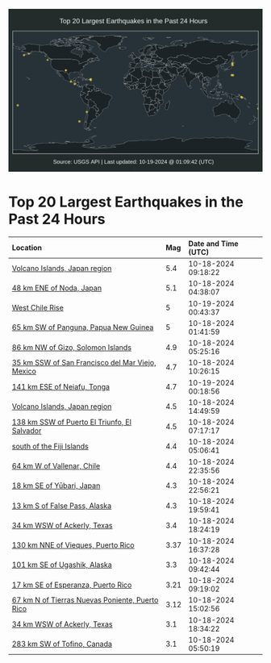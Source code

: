 ![Map](./map.png)

# Top 20 Largest Earthquakes in the Past 24 Hours

| Location | Mag | Date and Time (UTC) |
|:---|:---|:---|
| [Volcano Islands, Japan region](https://earthquake.usgs.gov/earthquakes/eventpage/us6000nzi5) | 5.4 | 10-18-2024 09:18:22 |
| [48 km ENE of Noda, Japan](https://earthquake.usgs.gov/earthquakes/eventpage/us6000nzgv) | 5.1 | 10-18-2024 04:38:07 |
| [West Chile Rise](https://earthquake.usgs.gov/earthquakes/eventpage/us6000nznv) | 5 | 10-19-2024 00:43:37 |
| [65 km SW of Panguna, Papua New Guinea](https://earthquake.usgs.gov/earthquakes/eventpage/us6000nzgl) | 5 | 10-18-2024 01:41:59 |
| [86 km NW of Gizo, Solomon Islands](https://earthquake.usgs.gov/earthquakes/eventpage/us6000nzhb) | 4.9 | 10-18-2024 05:25:16 |
| [35 km SSW of San Francisco del Mar Viejo, Mexico](https://earthquake.usgs.gov/earthquakes/eventpage/us6000nzic) | 4.7 | 10-18-2024 10:26:15 |
| [141 km ESE of Neiafu, Tonga](https://earthquake.usgs.gov/earthquakes/eventpage/us6000nznl) | 4.7 | 10-19-2024 00:18:56 |
| [Volcano Islands, Japan region](https://earthquake.usgs.gov/earthquakes/eventpage/us6000nziy) | 4.5 | 10-18-2024 14:49:59 |
| [138 km SSW of Puerto El Triunfo, El Salvador](https://earthquake.usgs.gov/earthquakes/eventpage/us6000nzhn) | 4.5 | 10-18-2024 07:17:17 |
| [south of the Fiji Islands](https://earthquake.usgs.gov/earthquakes/eventpage/us6000nzh7) | 4.4 | 10-18-2024 05:06:41 |
| [64 km W of Vallenar, Chile](https://earthquake.usgs.gov/earthquakes/eventpage/us6000nzn6) | 4.4 | 10-18-2024 22:35:56 |
| [18 km SE of Yūbari, Japan](https://earthquake.usgs.gov/earthquakes/eventpage/us6000nznc) | 4.3 | 10-18-2024 22:56:21 |
| [13 km S of False Pass, Alaska](https://earthquake.usgs.gov/earthquakes/eventpage/us6000nzlx) | 4.3 | 10-18-2024 19:59:41 |
| [34 km WSW of Ackerly, Texas](https://earthquake.usgs.gov/earthquakes/eventpage/tx2024unbv) | 3.4 | 10-18-2024 18:24:19 |
| [130 km NNE of Vieques, Puerto Rico](https://earthquake.usgs.gov/earthquakes/eventpage/pr71462958) | 3.37 | 10-18-2024 16:37:28 |
| [101 km SE of Ugashik, Alaska](https://earthquake.usgs.gov/earthquakes/eventpage/ak024df2jc5t) | 3.3 | 10-18-2024 09:42:44 |
| [17 km SE of Esperanza, Puerto Rico](https://earthquake.usgs.gov/earthquakes/eventpage/pr71462943) | 3.21 | 10-18-2024 09:19:02 |
| [67 km N of Tierras Nuevas Poniente, Puerto Rico](https://earthquake.usgs.gov/earthquakes/eventpage/pr71462953) | 3.12 | 10-18-2024 15:02:56 |
| [34 km WSW of Ackerly, Texas](https://earthquake.usgs.gov/earthquakes/eventpage/tx2024uncf) | 3.1 | 10-18-2024 18:34:22 |
| [283 km SW of Tofino, Canada](https://earthquake.usgs.gov/earthquakes/eventpage/us6000nzhd) | 3.1 | 10-18-2024 05:50:19 |
